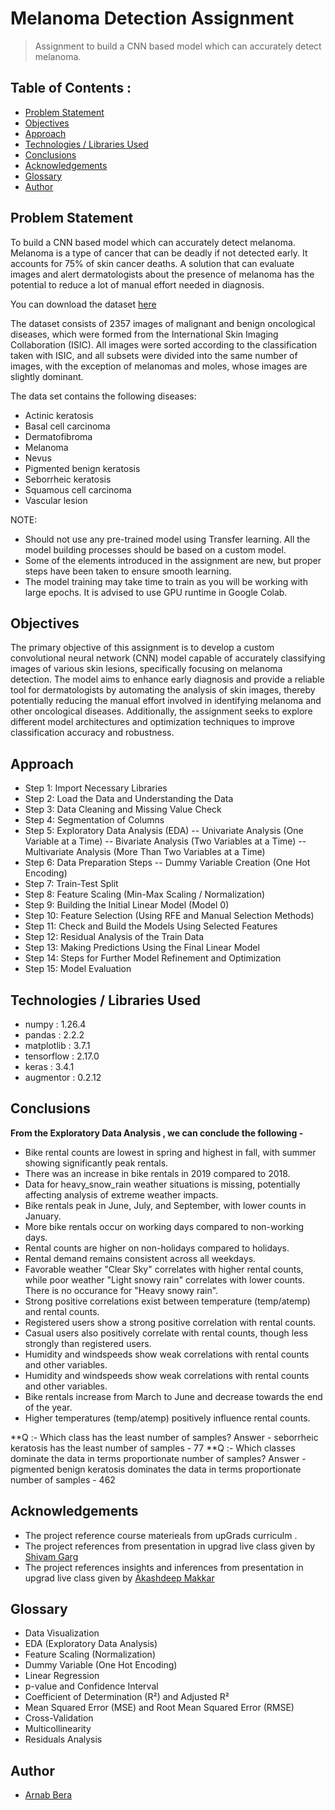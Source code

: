 # Melanoma Detection Assignment
> Assignment to build a CNN based model which can accurately detect melanoma.


## Table of Contents :
* [Problem Statement](#problem-statement)
* [Objectives](#objectives)
* [Approach](#approach)
* [Technologies / Libraries Used](#technologies-used)
* [Conclusions](#conclusions)
* [Acknowledgements](#acknowledgements)
* [Glossary](#glossary)
* [Author](#author)


## Problem Statement
To build a CNN based model which can accurately detect melanoma. Melanoma is a type of cancer that can be deadly if not detected early. It accounts for 75% of skin cancer deaths. A solution that can evaluate images and alert dermatologists about the presence of melanoma has the potential to reduce a lot of manual effort needed in diagnosis.


You can download the dataset [here](https://drive.google.com/file/d/1xLfSQUGDl8ezNNbUkpuHOYvSpTyxVhCs/view)


The dataset consists of 2357 images of malignant and benign oncological diseases, which were formed from the International Skin Imaging Collaboration (ISIC). All images were sorted according to the classification taken with ISIC, and all subsets were divided into the same number of images, with the exception of melanomas and moles, whose images are slightly dominant.


The data set contains the following diseases:

- Actinic keratosis
- Basal cell carcinoma
- Dermatofibroma
- Melanoma
- Nevus
- Pigmented benign keratosis
- Seborrheic keratosis
- Squamous cell carcinoma
- Vascular lesion 

 NOTE:

- Should not use any pre-trained model using Transfer learning. All the model building processes should be based on a custom model.
- Some of the elements introduced in the assignment are new, but proper steps have been taken to ensure smooth learning. 
- The model training may take time to train as you will be working with large epochs. It is advised to use GPU runtime in Google Colab.
 ## Objectives
The primary objective of this assignment is to develop a custom convolutional neural network (CNN) model capable of accurately classifying images of various skin lesions, specifically focusing on melanoma detection. The model aims to enhance early diagnosis and provide a reliable tool for dermatologists by automating the analysis of skin images, thereby potentially reducing the manual effort involved in identifying melanoma and other oncological diseases. Additionally, the assignment seeks to explore different model architectures and optimization techniques to improve classification accuracy and robustness.

## Approach

- Step 1: Import Necessary Libraries
- Step 2: Load the Data and Understanding the Data
- Step 3: Data Cleaning and Missing Value Check
- Step 4: Segmentation of Columns
- Step 5: Exploratory Data Analysis (EDA)
-- Univariate Analysis (One Variable at a Time)
-- Bivariate Analysis (Two Variables at a Time)
-- Multivariate Analysis (More Than Two Variables at a Time)
- Step 6: Data Preparation Steps
-- Dummy Variable Creation (One Hot Encoding)
- Step 7: Train-Test Split
- Step 8: Feature Scaling (Min-Max Scaling / Normalization)
- Step 9: Building the Initial Linear Model (Model 0)
- Step 10: Feature Selection (Using RFE and Manual Selection Methods)
- Step 11: Check and Build the Models Using Selected Features
- Step 12: Residual Analysis of the Train Data
- Step 13: Making Predictions Using the Final Linear Model
- Step 14: Steps for Further Model Refinement and Optimization
- Step 15: Model Evaluation

## Technologies / Libraries Used
- numpy : 1.26.4
- pandas : 2.2.2
- matplotlib : 3.7.1
- tensorflow : 2.17.0
- keras : 3.4.1
- augmentor : 0.2.12

## Conclusions
**From the Exploratory Data Analysis , we can conclude the following -**
- Bike rental counts are lowest in spring and highest in fall, with summer showing significantly peak rentals.
- There was an increase in bike rentals in 2019 compared to 2018.
- Data for heavy_snow_rain weather situations is missing, potentially affecting analysis of extreme weather impacts.
- Bike rentals peak in June, July, and September, with lower counts in January.
- More bike rentals occur on working days compared to non-working days.
- Rental counts are higher on non-holidays compared to holidays.
- Rental demand remains consistent across all weekdays.
- Favorable weather "Clear Sky" correlates with higher rental counts, while poor weather "Light snowy rain" correlates with lower counts. There is no occurance for "Heavy snowy rain".
- Strong positive correlations exist between temperature (temp/atemp) and rental counts.
- Registered users show a strong positive correlation with rental counts.
- Casual users also positively correlate with rental counts, though less strongly than registered users.
- Humidity and windspeeds show weak correlations with rental counts and other variables.
- Humidity and windspeeds show weak correlations with rental counts and other variables.
- Bike rentals increase from March to June and decrease towards the end of the year.
- Higher temperatures (temp/atemp) positively influence rental counts.

**Q :- Which class has the least number of samples?
Answer - seborrheic keratosis has the least number of samples - 77
**Q :- Which classes dominate the data in terms proportionate number of samples?
Answer - pigmented benign keratosis dominates the data in terms proportionate number of samples - 462



## Acknowledgements

- The project reference course materieals from upGrads curriculm .
- The project references from presentation in upgrad live class given by [Shivam Garg]( https://www.linkedin.com/in/shivam-garg-0494a2ab )
- The project references insights and inferences from presentation in upgrad live class given by [Akashdeep Makkar]( https://www.linkedin.com/in/akashdeep-makkar-12110880/ )

## Glossary

- Data Visualization
- EDA (Exploratory Data Analysis)
- Feature Scaling (Normalization)
- Dummy Variable (One Hot Encoding)
- Linear Regression
- p-value and Confidence Interval
- Coefficient of Determination (R²) and Adjusted R²
- Mean Squared Error (MSE) and Root Mean Squared Error (RMSE)
- Cross-Validation
- Multicollinearity
- Residuals Analysis

## Author
* [Arnab Bera]( https://www.linkedin.com/in/arnabbera1994/ )
